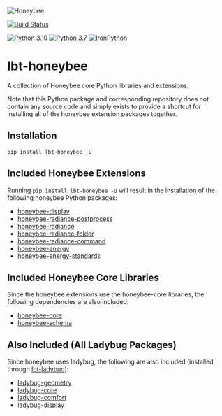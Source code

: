 
![Honeybee](http://www.ladybug.tools/assets/img/honeybee.png)

[![Build Status](https://github.com/ladybug-tools/lbt-honeybee/actions/workflows/ci.yaml/badge.svg)](https://github.com/ladybug-tools/lbt-honeybee/actions)

[![Python 3.10](https://img.shields.io/badge/python-3.10-orange.svg)](https://www.python.org/downloads/release/python-3100/) [![Python 3.7](https://img.shields.io/badge/python-3.7-blue.svg)](https://www.python.org/downloads/release/python-370/) [![IronPython](https://img.shields.io/badge/ironpython-2.7-red.svg)](https://github.com/IronLanguages/ironpython2/releases/tag/ipy-2.7.8/)

# lbt-honeybee

A collection of Honeybee core Python libraries and extensions.

Note that this Python package and corresponding repository does not contain any source
code and simply exists to provide a shortcut for installing all of the honeybee
extension packages together.

## Installation

```console
pip install lbt-honeybee -U
```

## Included Honeybee Extensions

Running `pip install lbt-honeybee -U` will result in the installation of the following
honeybee Python packages:

* [honeybee-display](https://github.com/ladybug-tools/honeybee-display)
* [honeybee-radiance-postprocess](https://github.com/ladybug-tools/honeybee-radiance-postprocess)
* [honeybee-radiance](https://github.com/ladybug-tools/honeybee-radiance)
* [honeybee-radiance-folder](https://github.com/ladybug-tools/honeybee-radiance-folder)
* [honeybee-radiance-command](https://github.com/ladybug-tools/honeybee-radiance-command)
* [honeybee-energy](https://github.com/ladybug-tools/honeybee-energy)
* [honeybee-energy-standards](https://github.com/ladybug-tools/honeybee-energy-standards)

## Included Honeybee Core Libraries

Since the honeybee extensions use the honeybee-core libraries, the following
dependencies are also included:

* [honeybee-core](https://github.com/ladybug-tools/honeybee-core)
* [honeybee-schema](https://github.com/ladybug-tools/honeybee-schema)

## Also Included (All Ladybug Packages)

Since honeybee uses ladybug, the following are also included (installed through [lbt-ladybug](https://github.com/ladybug-tools/lbt-ladybug)):

* [ladybug-geometry](https://github.com/ladybug-tools/ladybug-geometry)
* [ladybug-core](https://github.com/ladybug-tools/ladybug)
* [ladybug-comfort](https://github.com/ladybug-tools/ladybug-comfort)
* [ladybug-display](https://github.com/ladybug-tools/ladybug-display)
